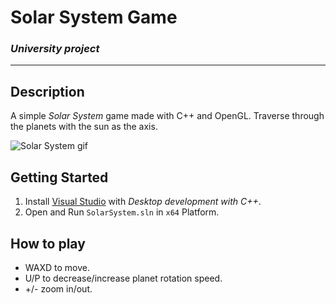 # Solar System Game

### *University project*
---

## Description

A simple *Solar System* game made with C++ and OpenGL. 
Traverse through the planets with the sun as the axis.

![Solar System gif](Assets/solar_system.gif)


## Getting Started

1. Install [Visual Studio](https://visualstudio.microsoft.com/vs/getting-started/) with *Desktop development with C++*.
2. Open and Run `SolarSystem.sln` in `x64` Platform.

## How to play

* WAXD to move.
* U/P to decrease/increase planet rotation speed.
* +/- zoom in/out.